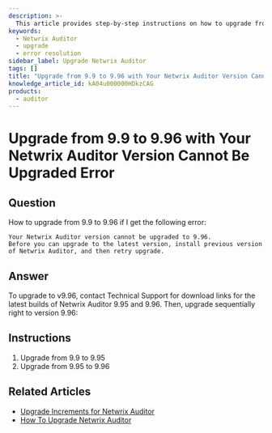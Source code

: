 ```yaml
---
description: >-
  This article provides step-by-step instructions on how to upgrade from Netwrix Auditor version 9.9 to 9.96 when encountering an upgrade error.
keywords:
  - Netwrix Auditor
  - upgrade
  - error resolution
sidebar_label: Upgrade Netwrix Auditor
tags: []
title: "Upgrade from 9.9 to 9.96 with Your Netwrix Auditor Version Cannot Be Upgraded Error"
knowledge_article_id: kA04u000000HDkzCAG
products:
  - auditor
---
```


# Upgrade from 9.9 to 9.96 with Your Netwrix Auditor Version Cannot Be Upgraded Error

## Question

How to upgrade from 9.9 to 9.96 if I get the following error:

```
Your Netwrix Auditor version cannot be upgraded to 9.96.
Before you can upgrade to the latest version, install previous version of Netwrix Auditor, and then retry upgrade.
```

## Answer

To upgrade to v9.96, contact Technical Support for download links for the latest builds of Netwrix Auditor 9.95 and 9.96. Then, upgrade sequentially right to version 9.96:

## Instructions

1. Upgrade from 9.9 to 9.95
2. Upgrade from 9.95 to 9.96

## Related Articles

- [Upgrade Increments for Netwrix Auditor](/docs/kb/auditor/upgrade-increments-for-netwrix-auditor.md)
- [How To Upgrade Netwrix Auditor](/docs/kb/auditor/how-to-upgrade-netwrix-auditor.md)